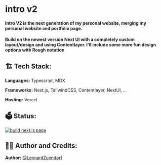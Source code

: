 # intro v2
#### Intro V2 is the next generation of my personal website, merging my personal website and portfolio page.
#### Build on the newest version Next UI with a completely custom layout/design and using Contentlayer. I'll include some more fun design options with Rough notation

## 🏗️ Tech Stack:

**Languages:** Typescript, MDX

**Frameworks:** Next.js, TailwindCSS, Contentlayer, NextUI, ...

**Hosting:** Vercel

## 🗳️ Status:

[![build next.js page](https://github.com/LennardZuendorf/intro/actions/workflows/build.yml/badge.svg?branch=main)](https://github.com/LennardZuendorf/intro/actions/workflows/build.yml)

## 👨‍💻 Author and Credits:

**Author:** [@LennardZuendorf](https://github.com/LennardZuendorf)
